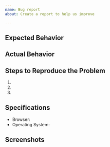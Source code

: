 ```yaml
---
name: Bug report
about: Create a report to help us improve

---
```


<!-- Everything in the triangular brackets are comments. Read them for more information. For actual issue content, type in plaintext. -->

## Expected Behavior
<!-- What is supposed to happen? -->

## Actual Behavior
<!-- What actually happens? -->

## Steps to Reproduce the Problem
<!-- How can we recreate the bug that you found? (Bugs that cannot be reproduced cannot be fixed!) -->
  1.
  2.
  3.

## Specifications
<!-- Make sure that you update your browser to the latest version before reporting! -->
  - Browser:
  - Operating System:

## Screenshots
<!-- Copy-paste the line below to add a screenshot, replacing the ALL_CAPS placeholder with the image link. We suggest uploading to Discord or using an image host like https://postimages.org/ 

LINE TO PASTE IS BELOW:
![screenshot](LINK_HERE)
-->
